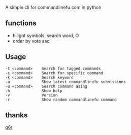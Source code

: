 A simple cli for commandlinefu.com in pythonfunctions---- + hilight symbols, search word, O + order by vote ascUsage---->    -t <command>	Search for tagged commands    -c <command>	Search for specific command    -k <command>    Search keyword    -a		        Show latest commandlinefu submissions    -u <command>	Search command using     -h		        Show help    -v		        Version    -r		        Show random commandlinefu command## thanks[q6r](https://github.com/q6r/commandlinefu-cli)